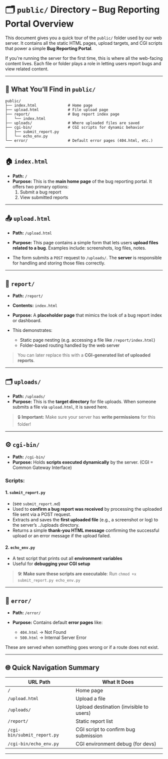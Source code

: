 # 🗂️ `public/` Directory – Bug Reporting Portal Overview

This document gives you a quick tour of the `public/` folder used by our web server. It contains all the static HTML pages, upload targets, and CGI scripts that power a simple **Bug Reporting Portal**.

If you're running the server for the first time, this is where all the web-facing content lives. Each file or folder plays a role in letting users report bugs and view related content.

---

## 🔑 What You’ll Find in `public/`

```plaintext
public/
├── index.html              # Home page
├── upload.html             # File upload page
├── report/                 # Bug report index page
│   └── index.html
├── uploads/                # Where uploaded files are saved
├── cgi-bin/                # CGI scripts for dynamic behavior
│   ├── submit_report.py
│   └── echo_env.py
└── error/                  # Default error pages (404.html, etc.)
```

---

## 🏠 `index.html`

- **Path:** `/`
- **Purpose:**
  This is the **main home page** of the bug reporting portal. It offers two primary options:
  1. Submit a bug report
  2. View submitted reports

---

## 📤 `upload.html`

- **Path:** `/upload.html`
- **Purpose:**
  This page contains a simple form that lets users **upload files related to a bug**.
  Examples include: screenshots, log files, notes.

- The form submits a `POST` request to `/uploads/`.
  The **server** is responsible for handling and storing those files correctly.

---

## 📁 `report/`

- **Path:** `/report/`
- **Contents:** `index.html`

- **Purpose:**
  A **placeholder page** that mimics the look of a bug report index or dashboard.

- This demonstrates:
  - Static page nesting (e.g. accessing a file like `/report/index.html`)
  - Folder-based routing handled by the web server

> You can later replace this with a **CGI-generated list of uploaded reports**.

---

## 🗂️ `uploads/`

- **Path:** `/uploads/`
- **Purpose:**
  This is the **target directory** for file uploads.
  When someone submits a file via `upload.html`, it is saved here.

> 🔒 **Important:**
> Make sure your server has **write permissions** for this folder!

---

## ⚙️ `cgi-bin/`

- **Path:** `/cgi-bin/`
- **Purpose:**
  Holds **scripts executed dynamically** by the server.
  (CGI = Common Gateway Interface)

### Scripts:

#### 1. `submit_report.py` 
- (see `submit_report.md`)
- Used to **confirm a bug report was received** by processing the uploaded file sent via a POST request.
- Extracts and saves the **first uploaded file** (e.g., a screenshot or log) to the server’s ../uploads directory.
- Returns a simple **thank-you HTML message** confirming the successful upload or an error message if the upload failed.

#### 2. `echo_env.py`
- A test script that prints out all **environment variables**
- Useful for **debugging your CGI setup**

> 🛠️ **Make sure these scripts are executable**:
> Run `chmod +x submit_report.py echo_env.py`

---

## 🚨 `error/`

- **Path:** `/error/`
- **Purpose:**
  Contains default **error pages** like:

  - `404.html` → Not Found
  - `500.html` → Internal Server Error

These are served when something goes wrong or if a route does not exist.

---

## 🌐 Quick Navigation Summary

| URL Path                     | What It Does                          |
|-----------------------------|----------------------------------------|
| `/`                         | Home page                              |
| `/upload.html`             | Upload a file                          |
| `/uploads/`                | Upload destination (invisible to users)|
| `/report/`                 | Static report list                     |
| `/cgi-bin/submit_report.py`| CGI script to confirm bug submission   |
| `/cgi-bin/echo_env.py`     | CGI environment debug (for devs)       |

---

